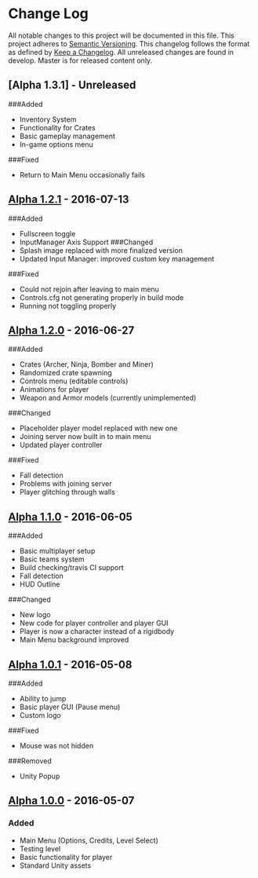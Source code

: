 # Change Log
All notable changes to this project will be documented in this file.
This project adheres to [Semantic Versioning](http://semver.org/).
This changelog follows the format as defined by [Keep a Changelog](http://keepachangelog.com/).
All unreleased changes are found in develop. Master is for released content only.

## [Alpha 1.3.1] - Unreleased
###Added
 - Inventory System
 - Functionality for Crates
 - Basic gameplay management
 - In-game options menu

###Fixed
 - Return to Main Menu occasionally fails
 
## [Alpha 1.2.1] - 2016-07-13
###Added
 - Fullscreen toggle
 - InputManager Axis Support
###Changed
 - Splash image replaced with more finalized version
 - Updated Input Manager: improved custom key management

###Fixed
 - Could not rejoin after leaving to main menu
 - Controls.cfg not generating properly in build mode
 - Running not toggling properly
 
## [Alpha 1.2.0] - 2016-06-27
###Added
- Crates (Archer, Ninja, Bomber and Miner)
- Randomized crate spawning
- Controls menu (editable controls)
- Animations for player
- Weapon and Armor models (currently unimplemented)

###Changed
 - Placeholder player model replaced with new one
 - Joining server now built in to main menu
 - Updated player controller
 
###Fixed
 - Fall detection
 - Problems with joining server 
 - Player glitching through walls
 
## [Alpha 1.1.0] - 2016-06-05
###Added
- Basic multiplayer setup
- Basic teams system
- Build checking/travis CI support
- Fall detection
- HUD Outline

###Changed
 - New logo
 - New code for player controller and player GUI
 - Player is now a character instead of a rigidbody
 - Main Menu background improved
 

## [Alpha 1.0.1] - 2016-05-08
###Added
 - Ability to jump
 - Basic player GUI (Pause menu)
 - Custom logo
 
###Fixed
 - Mouse was not hidden

###Removed
 - Unity Popup

## [Alpha 1.0.0] - 2016-05-07
### Added
- Main Menu (Options, Credits, Level Select)
- Testing level
- Basic functionality for player
- Standard Unity assets


[Alpha 1.0.0]: https://github.com/FewdpewGames/unity-game/releases/tag/v1.0.0-alpha
[Alpha 1.0.1]: https://github.com/FewdpewGames/unity-game/releases/tag/v1.0.1-alpha
[Alpha 1.1.0]: https://github.com/FewdpewGames/unity-game/releases/tag/v1.1.0-alpha
[Alpha 1.2.0]: https://github.com/FewdpewGames/unity-game/releases/tag/v1.2.0-alpha
[Alpha 1.2.1]: https://github.com/FewdpewGames/unity-game/releases/tag/v1.2.1-alpha

<!---
[//]: # ## [X.y.z] - YYYY-MM-DD
[//]: # ### Added, Changed, Removed, Deprecated, Fixed, Security


[//]: # [Unreleased]: https://github.com/olivierlacan/keep-a-changelog/compare/v0.3.0...HEAD
[//]: # [0.3.0]: https://github.com/olivierlacan/keep-a-changelog/compare/v0.2.0...v0.3.0
-->
